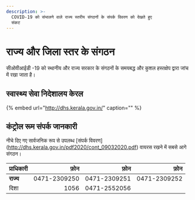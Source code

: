 ```yaml
---
description: >-
  COVID-19 को संभालने वाले राज्य स्तरीय संगठनों के संपर्क विवरण को देखते हुए
  संकट
---
```


# राज्य और जिला स्तर के संगठन

सीओवीआईडी ​​-19 को स्थानीय और राज्य सरकार के संगठनों के समयबद्ध और कुशल हस्तक्षेप द्वारा जांच में रखा जाता है।

## स्वास्थ्य सेवा निदेशालय केरल

{% embed url="http://dhs.kerala.gov.in/" caption="" %}

## कंट्रोल रूम संपर्क जानकारी

नीचे दिए गए सार्वजनिक रूप से उपलब्ध [संपर्क विवरण] (http://dhs.kerala.gov.in/pdf2020/cont_09032020.pdf) वायरस रखने में सबसे आगे संगठन।

| प्राधिकारी | फ़ोन | फ़ोन | फ़ोन |
| :--- | ---: | ---: | ---: |
| **राज्य** | 0471-2309250 | 0471-2309251 | 0471-2309252 |
| दिशा | 1056 | 0471-2552056 |  |
